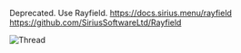 Deprecated. Use Rayfield.
https://docs.sirius.menu/rayfield
https://github.com/SiriusSoftwareLtd/Rayfield

![Thread](https://user-images.githubusercontent.com/77512805/164973978-31f19af4-528a-4af0-9ba8-21bc22e668ef.png)
